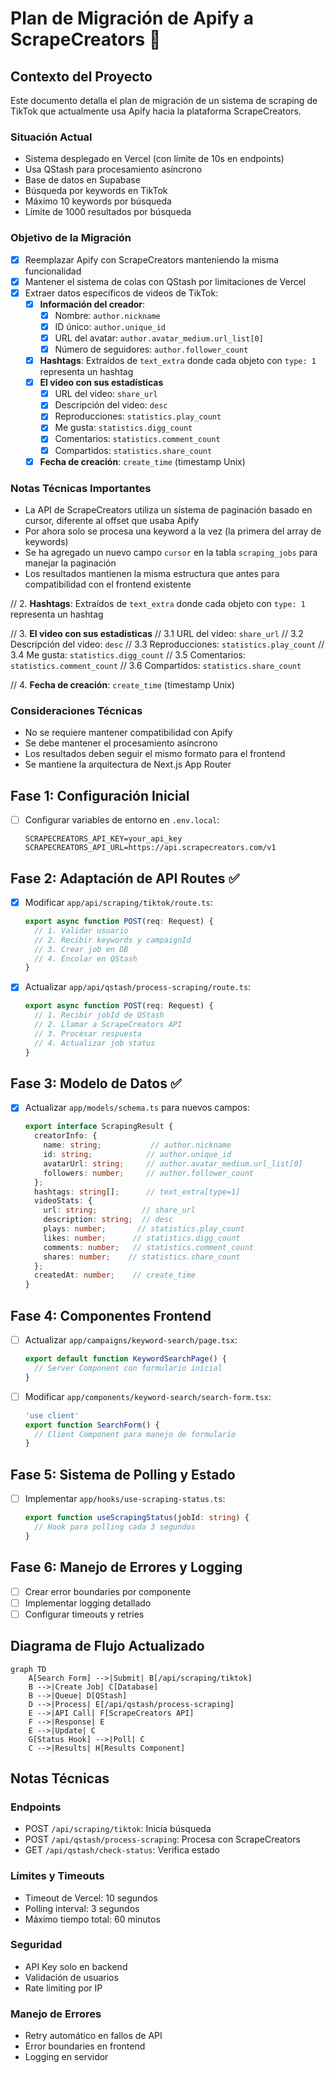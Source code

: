 # Plan de Migración de Apify a ScrapeCreators 🔄

## Contexto del Proyecto

Este documento detalla el plan de migración de un sistema de scraping de TikTok que actualmente usa Apify hacia la plataforma ScrapeCreators.

### Situación Actual
- Sistema desplegado en Vercel (con límite de 10s en endpoints)
- Usa QStash para procesamiento asíncrono
- Base de datos en Supabase
- Búsqueda por keywords en TikTok
- Máximo 10 keywords por búsqueda
- Límite de 1000 resultados por búsqueda

### Objetivo de la Migración
- [X] Reemplazar Apify con ScrapeCreators manteniendo la misma funcionalidad
- [X] Mantener el sistema de colas con QStash por limitaciones de Vercel
- [X] Extraer datos específicos de videos de TikTok:
  - [X] **Información del creador**:
    - [X] Nombre: `author.nickname`
    - [X] ID único: `author.unique_id`
    - [X] URL del avatar: `author.avatar_medium.url_list[0]`
    - [X] Número de seguidores: `author.follower_count`
  - [X] **Hashtags**: Extraídos de `text_extra` donde cada objeto con `type: 1` representa un hashtag
  - [X] **El video con sus estadísticas**
    - [X] URL del video: `share_url`
    - [X] Descripción del video: `desc`
    - [X] Reproducciones: `statistics.play_count`
    - [X] Me gusta: `statistics.digg_count`
    - [X] Comentarios: `statistics.comment_count`
    - [X] Compartidos: `statistics.share_count`
  - [X] **Fecha de creación**: `create_time` (timestamp Unix)

### Notas Técnicas Importantes
- La API de ScrapeCreators utiliza un sistema de paginación basado en cursor, diferente al offset que usaba Apify
- Por ahora solo se procesa una keyword a la vez (la primera del array de keywords)
- Se ha agregado un nuevo campo `cursor` en la tabla `scraping_jobs` para manejar la paginación
- Los resultados mantienen la misma estructura que antes para compatibilidad con el frontend existente

// 2. **Hashtags**: Extraídos de `text_extra` donde cada objeto con `type: 1` representa un hashtag

// 3. **El video con sus estadísticas**
  // 3.1 URL del video: `share_url`
  // 3.2 Descripción del video: `desc`
  // 3.3 Reproducciones: `statistics.play_count`
  // 3.4 Me gusta: `statistics.digg_count`
  // 3.5 Comentarios: `statistics.comment_count`
  // 3.6 Compartidos: `statistics.share_count`

// 4. **Fecha de creación**: `create_time` (timestamp Unix)


### Consideraciones Técnicas
- No se requiere mantener compatibilidad con Apify
- Se debe mantener el procesamiento asíncrono
- Los resultados deben seguir el mismo formato para el frontend
- Se mantiene la arquitectura de Next.js App Router

## Fase 1: Configuración Inicial
- [ ] Configurar variables de entorno en `.env.local`:
  ```
  SCRAPECREATORS_API_KEY=your_api_key
  SCRAPECREATORS_API_URL=https://api.scrapecreators.com/v1
  ```

## Fase 2: Adaptación de API Routes ✅
- [X] Modificar `app/api/scraping/tiktok/route.ts`:
  ```typescript
  export async function POST(req: Request) {
    // 1. Validar usuario
    // 2. Recibir keywords y campaignId
    // 3. Crear job en DB
    // 4. Encolar en QStash
  }
  ```

- [X] Actualizar `app/api/qstash/process-scraping/route.ts`:
  ```typescript
  export async function POST(req: Request) {
    // 1. Recibir jobId de QStash
    // 2. Llamar a ScrapeCreators API
    // 3. Procesar respuesta
    // 4. Actualizar job status
  }
  ```

## Fase 3: Modelo de Datos ✅
- [X] Actualizar `app/models/schema.ts` para nuevos campos:
  ```typescript
  export interface ScrapingResult {
    creatorInfo: {
      name: string;           // author.nickname
      id: string;            // author.unique_id
      avatarUrl: string;     // author.avatar_medium.url_list[0]
      followers: number;     // author.follower_count
    };
    hashtags: string[];      // text_extra[type=1]
    videoStats: {
      url: string;          // share_url
      description: string;  // desc
      plays: number;       // statistics.play_count
      likes: number;      // statistics.digg_count
      comments: number;   // statistics.comment_count
      shares: number;    // statistics.share_count
    };
    createdAt: number;    // create_time
  }
  ```

## Fase 4: Componentes Frontend
- [ ] Actualizar `app/campaigns/keyword-search/page.tsx`:
  ```typescript
  export default function KeywordSearchPage() {
    // Server Component con formulario inicial
  }
  ```

- [ ] Modificar `app/components/keyword-search/search-form.tsx`:
  ```typescript
  'use client'
  export function SearchForm() {
    // Client Component para manejo de formulario
  }
  ```

## Fase 5: Sistema de Polling y Estado
- [ ] Implementar `app/hooks/use-scraping-status.ts`:
  ```typescript
  export function useScrapingStatus(jobId: string) {
    // Hook para polling cada 3 segundos
  }
  ```

## Fase 6: Manejo de Errores y Logging
- [ ] Crear error boundaries por componente
- [ ] Implementar logging detallado
- [ ] Configurar timeouts y retries

## Diagrama de Flujo Actualizado

```mermaid
graph TD
    A[Search Form] -->|Submit| B[/api/scraping/tiktok]
    B -->|Create Job| C[Database]
    B -->|Queue| D[QStash]
    D -->|Process| E[/api/qstash/process-scraping]
    E -->|API Call| F[ScrapeCreators API]
    F -->|Response| E
    E -->|Update| C
    G[Status Hook] -->|Poll| C
    C -->|Results| H[Results Component]
```

## Notas Técnicas

### Endpoints
- POST `/api/scraping/tiktok`: Inicia búsqueda
- POST `/api/qstash/process-scraping`: Procesa con ScrapeCreators
- GET `/api/qstash/check-status`: Verifica estado

### Límites y Timeouts
- Timeout de Vercel: 10 segundos
- Polling interval: 3 segundos
- Máximo tiempo total: 60 minutos

### Seguridad
- API Key solo en backend
- Validación de usuarios
- Rate limiting por IP

### Manejo de Errores
- Retry automático en fallos de API
- Error boundaries en frontend
- Logging en servidor
